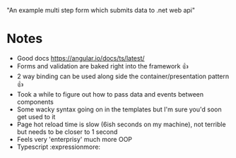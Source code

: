 "An example multi step form which submits data to .net web api" 
# Notes

* Good docs https://angular.io/docs/ts/latest/
* Forms and validation are baked right into the framework :thumbsup:
* 2 way binding can be used along side the container/presentation pattern :thumbsup:
* Took a while to figure out how to pass data and events between components
* Some wacky syntax going on in the templates but I'm sure you'd soon get used to it
* Page hot reload time is slow (6ish seconds on my machine), not terrible but needs to be closer to 1 second
* Feels very 'enterprisy' much more OOP
* Typescript :expressionmore:

